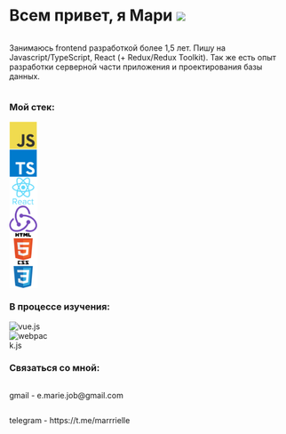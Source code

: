<div style="display:flex; flex-direction:column"><h1>Всем привет, я Мари <img src="https://i.pinimg.com/originals/67/85/cc/6785ccfbe9de7e05917907904514b516.gif" height="50"/></h1>
  <p>Занимаюсь frontend разработкой более 1,5 лет. Пишу на Javascript/TypeScript, React (+ Redux/Redux Toolkit). Так же есть опыт разработки серверной части       приложения и проектирования базы данных.</p>
  <h3>Мой стек:</h3>
  <img src="https://raw.githubusercontent.com/devicons/devicon/master/icons/javascript/javascript-original.svg" width="50" alt="JS"/> <img    src="https://raw.githubusercontent.com/devicons/devicon/master/icons/typescript/typescript-original.svg" width="50" alt="tc"/> <img src="https://raw.githubusercontent.com/devicons/devicon/master/icons/react/react-original-wordmark.svg" width="50" alt="react"/> <img src="https://raw.githubusercontent.com/devicons/devicon/master/icons/redux/redux-original.svg" width="50" alt="redux"/> <img src="https://raw.githubusercontent.com/devicons/devicon/master/icons/html5/html5-original-wordmark.svg" width="50" alt="HTML"/> <img src="https://raw.githubusercontent.com/devicons/devicon/master/icons/css3/css3-original-wordmark.svg" width="50" alt="CSS"/>
  <h3>В процессе изучения:</h3>
  <img src="https://upload.wikimedia.org/wikipedia/commons/thumb/9/95/Vue.js_Logo_2.svg/1200px-Vue.js_Logo_2.svg.png" width="75" alt="vue.js"/>
  <img src="https://seeklogo.com/images/W/webpack-logo-9E66EE203A-seeklogo.com.png" width="75" alt="webpack.js"/>
  <h3>Связаться со мной:</h3>
  <p>gmail - e.marie.job@gmail.com</p>
  <p>telegram - https://t.me/marrrielle</p>
</div>
